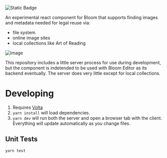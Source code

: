 ![Static Badge](https://img.shields.io/badge/status-WIP-blue)

An experimental react component for Bloom that supports finding images and metadata needed for legal reuse via:

- file system
- online image sites
- local collections like Art of Reading

![image](https://github.com/user-attachments/assets/28371b91-a275-4f62-9e56-0d3d139f5d18)

This repository includes a little server process for use during development, but the component is indetended to be used with Bloom Editor as its backend eventually. The server does very little except for local collections.

# Developing

1. Requires [Volta](https://github.com/volta-cli/volta)
2. `yarn install` will load dependencies.
3. `yarn dev` will run both the server and open a browser tab with the client. Everything will update automatically as you change files.

## Unit Tests

`yarn test`
